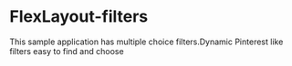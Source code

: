 # FlexLayout-filters
This sample application has multiple choice filters.Dynamic Pinterest like filters easy to find and choose
